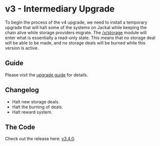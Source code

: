 # v3 - Intermediary Upgrade

To begin the process of the v4 upgrade, we need to install a temporary upgrade that will halt some of the systems on Jackal while keeping the chain alive while storage providers migrate. The [/x/storage](https://github.com/JackalLabs/canine-chain/tree/v3.x.x/x/storage) module will enter what is essentially a read-only state. This means that no storage deal will be able to be made, and no storage deals will be burned while this version is active.

## Guide
Please visit the [upgrade guide](https://github.com/JackalLabs/canine-chain/blob/master/upgrades/v4.0.0.md) for details.

## Changelog
- Halt new storage deals.
- Halt the burning of deals.
- Halt reward system.

## The Code
Check out the release here: [v3.4.0](https://github.com/JackalLabs/canine-chain/releases/tag/v3.4.0-beta.1).